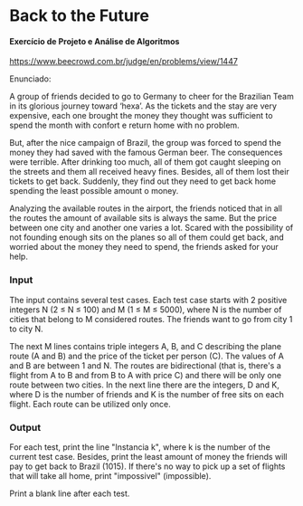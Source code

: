 
# Back to the Future
#### Exercício de Projeto e Análise de Algoritmos
https://www.beecrowd.com.br/judge/en/problems/view/1447

Enunciado:

A group of friends decided to go to Germany to cheer for the Brazilian Team in its glorious journey toward ‘hexa’. As the tickets and the stay are very expensive, each one brought the money they thought was sufficient to spend the month with confort e return home with no problem.

But, after the nice campaign of Brazil, the group was forced to spend the money they had saved with the famous German beer. The consequences were terrible. After drinking too much, all of them got caught sleeping on the streets and them all received heavy fines. Besides, all of them lost their tickets to get back. Suddenly, they find out they need to get back home spending the least possible amount o money.

Analyzing the available routes in the airport, the friends noticed that in all the routes the amount of available sits is always the same. But the price between one city and another one varies a lot. Scared with the possibility of not founding enough sits on the planes so all of them could get back, and worried about the money they need to spend, the friends asked for your help.

### Input
The input contains several test cases. Each test case starts with 2 positive integers N (2 ≤ N ≤ 100) and M (1 ≤ M ≤ 5000), where N is the number of cities that belong to M considered routes. The friends want to go from city 1 to city N.

The next M lines contains triple integers A, B, and C describing the plane route (A and B) and the price of the ticket per person (C). The values of A and B are between 1 and N. The routes are bidirectional (that is, there's a flight from A to B and from B to A with price C) and there will be only one route between two cities. In the next line there are the integers, D and K, where D is the number of friends and K is the number of free sits on each flight. Each route can be utilized only once.

### Output
For each test, print the line "Instancia k", where k is the number of the current test case. Besides, print the least amount of money the friends will pay to get back to Brazil (1015). If there's no way to pick up a set of flights that will take all home, print "impossivel" (impossible).

Print a blank line after each test.
